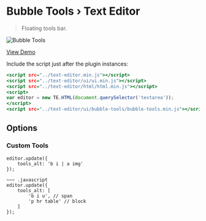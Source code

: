 Bubble Tools › Text Editor
==========================

> Floating tools bar.

![Bubble Tools](https://cloud.githubusercontent.com/assets/1669261/20364359/6b8d788e-ac75-11e6-9f56-e153e6cdab6a.png)

[View Demo](https://rawgit.com/tovic/text-editor/master/text-editor/ui/bubble-tools/bubble-tools.html)

Include the script just after the plugin instances:

~~~ .html
<script src="../text-editor.min.js"></script>
<script src="../text-editor/ui/ui.min.js"></script>
<script src="../text-editor/html/html.min.js"></script>
<script>
var editor = new TE.HTML(document.querySelector('textarea'));
</script>
<script src="../text-editor/ui/bubble-tools/bubble-tools.min.js"></script>
~~~

Options
-------

### Custom Tools

~~~ .javascript
editor.update({
    tools_alt: 'b i | a img'
});

~~~ .javascript
editor.update({
    tools_alt: [
        'b i u', // span
        'p hr table' // block
    ]
});
~~~